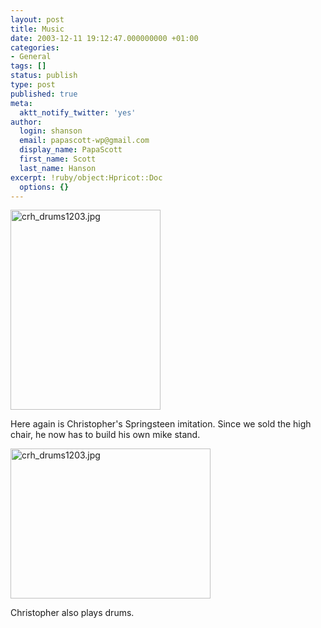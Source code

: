 ```yaml
---
layout: post
title: Music
date: 2003-12-11 19:12:47.000000000 +01:00
categories:
- General
tags: []
status: publish
type: post
published: true
meta:
  aktt_notify_twitter: 'yes'
author:
  login: shanson
  email: papascott-wp@gmail.com
  display_name: PapaScott
  first_name: Scott
  last_name: Hanson
excerpt: !ruby/object:Hpricot::Doc
  options: {}
---
```

<p><img alt="crh_drums1203.jpg" src="http://www.papascott.de/wordpress/wp-content/uploads/2003/12/crh_guitar1203.jpg" width="240" height="320" border="0" /></p>
<p>Here again is Christopher's Springsteen imitation. Since we sold the high chair, he now has to build his own mike stand.</p>
<p><img alt="crh_drums1203.jpg" src="http://www.papascott.de/wordpress/wp-content/uploads/2003/12/crh_drums1203.jpg" width="320" height="240" border="0" /></p>
<p>Christopher also plays drums.</p>
